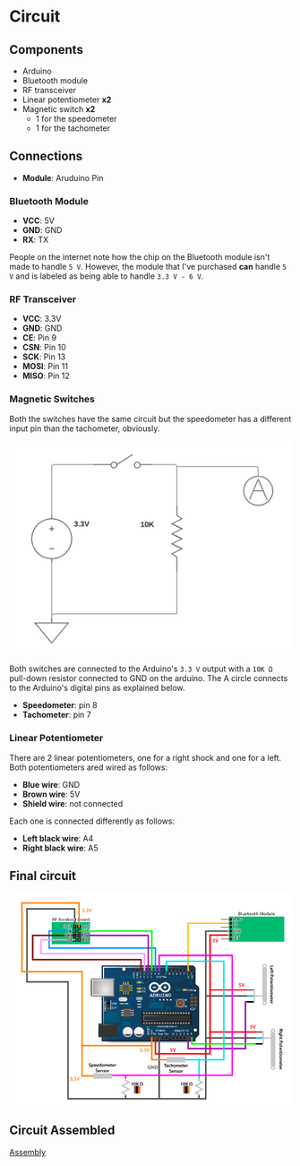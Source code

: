 # Circuit

## Components

  * Arduino
  * Bluetooth module
  * RF transceiver
  * Linear potentiometer **x2**
  * Magnetic switch **x2**
    * 1 for the speedometer
    * 1 for the tachometer

## Connections

  * **Module**: Aruduino Pin

### Bluetooth Module

  * **VCC**: 5V
  * **GND**: GND
  * **RX**: TX
  
People on the internet note how the chip on the Bluetooth module isn't made to handle ``5 V``. However, the module that I've purchased **can** handle ``5 V`` and is labeled as being able to handle ``3.3 V - 6 V``. 

### RF Transceiver

  * **VCC**: 3.3V
  * **GND**: GND
  * **CE**: Pin 9
  * **CSN**: Pin 10
  * **SCK**: Pin 13
  * **MOSI**: Pin 11
  * **MISO**: Pin 12

### Magnetic Switches

Both the switches have the same circuit but the speedometer has a different input pin than the tachometer, obviously.

![](../speedometer/speedo_circuit1.png)

Both switches are connected to the Arduino's ``3.3 V`` output with a ``10K Ω`` pull-down resistor connected to GND on the arduino. The A circle connects to the Arduino's digital pins as explained below.

  * **Speedometer**: pin 8
  * **Tachometer**: pin 7

### Linear Potentiometer

There are 2 linear potentiometers, one for a right shock and one for a left. Both potentiometers ared wired as follows:

  * **Blue wire**: GND
  * **Brown wire**: 5V
  * **Shield wire**: not connected

Each one is connected differently as follows:

  * **Left black wire**: A4
  * **Right black wire**: A5

## Final circuit

![](circuit_diagram.png)

## Circuit Assembled

[Assembly](assembled.md)
